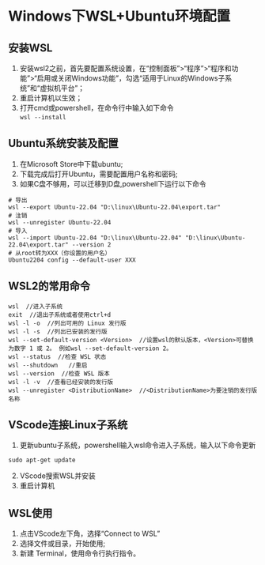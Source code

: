 # **Windows下WSL+Ubuntu环境配置**

## 安装WSL
1. 安装wsl2之前，首先要配置系统设置，在“控制面板”>“程序”>“程序和功能”>“启用或关闭Windows功能”，勾选“适用于Linux的Windows子系统”和“虚拟机平台”；
2. 重启计算机以生效；
3. 打开cmd或powershell，在命令行中输入如下命令<br>
`wsl --install`

## Ubuntu系统安装及配置
1. 在Microsoft Store中下载ubuntu;
2. 下载完成后打开Ubuntu，需要配置用户名称和密码;
3. 如果C盘不够用，可以迁移到D盘,powershell下运行以下命令
```
# 导出
wsl --export Ubuntu-22.04 "D:\linux\Ubuntu-22.04\export.tar"
# 注销
wsl --unregister Ubuntu-22.04
# 导入
wsl --import Ubuntu-22.04 "D:\linux\Ubuntu-22.04" "D:\linux\Ubuntu-22.04\export.tar" --version 2
# 从root转为XXX（你设置的用户名）
Ubuntu2204 config --default-user XXX
```
## WSL2的常用命令
```
wsl  //进入子系统
exit  //退出子系统或者使用ctrl+d
wsl -l -o  //列出可用的 Linux 发行版
wsl -l -s  //列出已安装的发行版
wsl --set-default-version <Version>  //设置wsl的默认版本，<Version>可替换为数字 1 或 2。 例如wsl --set-default-version 2。
wsl --status  //检查 WSL 状态
wsl --shutdown   //重启
wsl --version  //检查 WSL 版本
wsl -l -v  //查看已经安装的发行版
wsl --unregister <DistributionName>  //<DistributionName>为要注销的发行版名称
```
## VScode连接Linux子系统
1. 更新ubuntu子系统，powershell输入wsl命令进入子系统，输入以下命令更新
```
sudo apt-get update
```
2. VScode搜索WSL并安装
3. 重启计算机

## WSL使用
1. 点击VScode左下角，选择“Connect to WSL”
2. 选择文件或目录，开始使用;
3. 新建 Terminal，使用命令行执行指令。